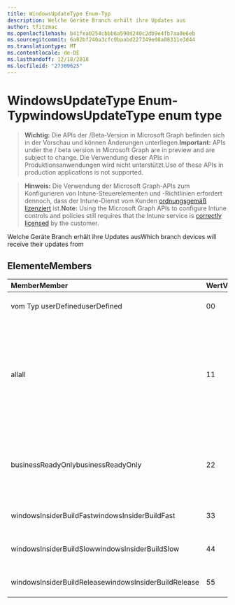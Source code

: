 ```yaml
---
title: WindowsUpdateType Enum-Typ
description: Welche Geräte Branch erhält ihre Updates aus
author: tfitzmac
ms.openlocfilehash: b41fea0254cbbb6a590d240c2db9e4fb7aa0e6eb
ms.sourcegitcommit: 6a82bf240a3cfc0baabd227349e08a08311e3d44
ms.translationtype: MT
ms.contentlocale: de-DE
ms.lasthandoff: 12/18/2018
ms.locfileid: "27309625"
---
```

# <a name="windowsupdatetype-enum-type"></a><span data-ttu-id="7aee4-103">WindowsUpdateType Enum-Typ</span><span class="sxs-lookup"><span data-stu-id="7aee4-103">windowsUpdateType enum type</span></span>

> <span data-ttu-id="7aee4-104">**Wichtig:** Die APIs der /Beta-Version in Microsoft Graph befinden sich in der Vorschau und können Änderungen unterliegen.</span><span class="sxs-lookup"><span data-stu-id="7aee4-104">**Important:** APIs under the / beta version in Microsoft Graph are in preview and are subject to change.</span></span> <span data-ttu-id="7aee4-105">Die Verwendung dieser APIs in Produktionsanwendungen wird nicht unterstützt.</span><span class="sxs-lookup"><span data-stu-id="7aee4-105">Use of these APIs in production applications is not supported.</span></span>

> <span data-ttu-id="7aee4-106">**Hinweis:** Die Verwendung der Microsoft Graph-APIs zum Konfigurieren von Intune-Steuerelementen und -Richtlinien erfordert dennoch, dass der Intune-Dienst vom Kunden [ordnungsgemäß lizenziert](https://go.microsoft.com/fwlink/?linkid=839381) ist.</span><span class="sxs-lookup"><span data-stu-id="7aee4-106">**Note:** Using the Microsoft Graph APIs to configure Intune controls and policies still requires that the Intune service is [correctly licensed](https://go.microsoft.com/fwlink/?linkid=839381) by the customer.</span></span>

<span data-ttu-id="7aee4-107">Welche Geräte Branch erhält ihre Updates aus</span><span class="sxs-lookup"><span data-stu-id="7aee4-107">Which branch devices will receive their updates from</span></span>
## <a name="members"></a><span data-ttu-id="7aee4-108">Elemente</span><span class="sxs-lookup"><span data-stu-id="7aee4-108">Members</span></span>
|<span data-ttu-id="7aee4-109">Member</span><span class="sxs-lookup"><span data-stu-id="7aee4-109">Member</span></span>|<span data-ttu-id="7aee4-110">Wert</span><span class="sxs-lookup"><span data-stu-id="7aee4-110">Value</span></span>|<span data-ttu-id="7aee4-111">Beschreibung</span><span class="sxs-lookup"><span data-stu-id="7aee4-111">Description</span></span>|
|:---|:---|:---|
|<span data-ttu-id="7aee4-112">vom Typ userDefined</span><span class="sxs-lookup"><span data-stu-id="7aee4-112">userDefined</span></span>|<span data-ttu-id="7aee4-113">0</span><span class="sxs-lookup"><span data-stu-id="7aee4-113">0</span></span>|<span data-ttu-id="7aee4-114">Ermöglicht es dem Benutzer festgelegt.</span><span class="sxs-lookup"><span data-stu-id="7aee4-114">Allow the user to set.</span></span>|
|<span data-ttu-id="7aee4-115">all</span><span class="sxs-lookup"><span data-stu-id="7aee4-115">all</span></span>|<span data-ttu-id="7aee4-116">1</span><span class="sxs-lookup"><span data-stu-id="7aee4-116">1</span></span>|<span data-ttu-id="7aee4-117">Semikolons jährlichen Channel (Ziel).</span><span class="sxs-lookup"><span data-stu-id="7aee4-117">Semi-annual Channel (Targeted).</span></span> <span data-ttu-id="7aee4-118">Gerät Ruft alle anwendbaren Feature Updates aus Semikolons jährlichen Channel (gezielte) ab.</span><span class="sxs-lookup"><span data-stu-id="7aee4-118">Device gets all applicable feature updates from Semi-annual Channel (Targeted).</span></span>|
|<span data-ttu-id="7aee4-119">businessReadyOnly</span><span class="sxs-lookup"><span data-stu-id="7aee4-119">businessReadyOnly</span></span>|<span data-ttu-id="7aee4-120">2</span><span class="sxs-lookup"><span data-stu-id="7aee4-120">2</span></span>|<span data-ttu-id="7aee4-121">Semikolons jährlichen Channel.</span><span class="sxs-lookup"><span data-stu-id="7aee4-121">Semi-annual Channel.</span></span> <span data-ttu-id="7aee4-122">Gerät ruft Feature Updates aus Semikolons jährlichen Channel ab.</span><span class="sxs-lookup"><span data-stu-id="7aee4-122">Device gets feature updates from Semi-annual Channel.</span></span>|
|<span data-ttu-id="7aee4-123">windowsInsiderBuildFast</span><span class="sxs-lookup"><span data-stu-id="7aee4-123">windowsInsiderBuildFast</span></span>|<span data-ttu-id="7aee4-124">3</span><span class="sxs-lookup"><span data-stu-id="7aee4-124">3</span></span>|<span data-ttu-id="7aee4-125">Erstellen von Windows-Insider - Fast</span><span class="sxs-lookup"><span data-stu-id="7aee4-125">Windows Insider build - Fast</span></span>|
|<span data-ttu-id="7aee4-126">windowsInsiderBuildSlow</span><span class="sxs-lookup"><span data-stu-id="7aee4-126">windowsInsiderBuildSlow</span></span>|<span data-ttu-id="7aee4-127">4</span><span class="sxs-lookup"><span data-stu-id="7aee4-127">4</span></span>|<span data-ttu-id="7aee4-128">Erstellen von Windows-Insider - langsam</span><span class="sxs-lookup"><span data-stu-id="7aee4-128">Windows Insider build - Slow</span></span>|
|<span data-ttu-id="7aee4-129">windowsInsiderBuildRelease</span><span class="sxs-lookup"><span data-stu-id="7aee4-129">windowsInsiderBuildRelease</span></span>|<span data-ttu-id="7aee4-130">5</span><span class="sxs-lookup"><span data-stu-id="7aee4-130">5</span></span>|<span data-ttu-id="7aee4-131">Windows-Insider Build-Version</span><span class="sxs-lookup"><span data-stu-id="7aee4-131">Release Windows Insider build</span></span>|





